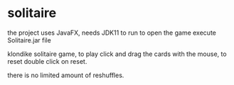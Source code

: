 # solitaire

the project uses JavaFX, needs JDK11 to run
to open the game execute Solitaire.jar file

klondike solitaire game,
to play click and drag the cards with the mouse,
to reset double click on reset.

there is no limited amount of reshuffles.
